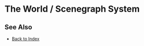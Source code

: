 # The World / Scenegraph System

<!-- PAGE IS TODO -->

## See Also

* [Back to Index](../../index.md)
